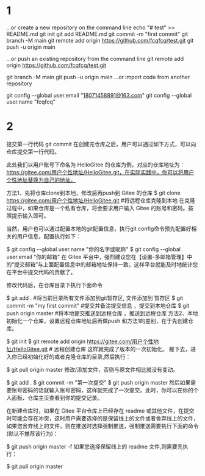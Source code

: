 # 1 

…or create a new repository on the command line
echo "# test" >> README.md
git init
git add README.md
git commit -m "first commit"
git branch -M main
git remote add origin https://github.com/fcqfcq/test.git
git push -u origin main

…or push an existing repository from the command line
git remote add origin https://github.com/fcqfcq/test.git

git branch -M main
git push -u origin main
…or import code from another repository


git config --global user.email "18071458891@163.com"
git config --global user.name "fcqfcq"

# 2
提交第一行代码
git commit
在创建完仓库之后，用户可以通过如下方式，可以向仓库提交第一行代码。

此处我们以用户账号下命名为 HelloGitee 的仓库为例。对应的仓库地址为：https://gitee.com/用户个性地址/HelloGitee.git，在实际实践中，你可以将用户个性地址替换为自己的地址。

方法1、先将仓库clone到本地，修改后再push到 Gitee 的仓库
$ git clone https://gitee.com/用户个性地址/HelloGitee.git #将远程仓库克隆到本地
在克隆过程中，如果仓库是一个私有仓库，将会要求用户输入 Gitee 的账号和密码。按照提示输入即可。

当然，用户也可以通过配置本地的git配置信息，执行git config命令预先配置好相关的用户信息，配置执行如下：

$ git config --global user.name "你的名字或昵称"
$ git config --global user.email "你的邮箱"
在 Gitee 平台中，强烈建议您在【设置-多邮箱管理】中的“提交邮箱”与上面配置信息中的邮箱地址保持一致，这样平台就能及时地统计您在平台中提交代码的贡献了。

修改代码后，在仓库目录下执行下面命令

$ git add . #将当前目录所有文件添加到git暂存区, 文件添加到 暂存区
$ git commit -m "my first commit" #提交并备注提交信息 ，提交到本地仓库
$ git push origin master #将本地提交推送到远程仓库 ，推送到远程仓库
方法2、本地初始化一个仓库，设置远程仓库地址后再做push 
和方法1的差别，在于先创建仓库。

$ git init 
$ git remote add origin https://gitee.com/用户个性地址/HelloGitee.git # 远程创建仓库
这样就完成了版本的一次初始化。
接下去，进入你已经初始化好的或者克隆仓库的目录,然后执行：

$ git pull origin master
修改/添加文件，否则与原文件相比就没有变动。

$ git add .
$ git commit -m "第一次提交"
$ git push origin master
然后如果需要账号密码的话就输入账号密码，这样就完成了一次提交。此时，你可以在你的个人面板、仓库主页查看到你的提交记录。

在新建仓库时，如果在 Gitee 平台仓库上已经存在 readme 或其他文件，在提交时可能会存在冲突，这时用户需要选择的是保留线上的文件或者舍弃线上的文件，如果您舍弃线上的文件，则在推送时选择强制推送，强制推送需要执行下面的命令(默认不推荐该行为)：

$ git push origin master -f
如果您选择保留线上的 readme 文件,则需要先执行：

$ git pull origin master